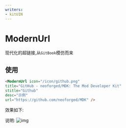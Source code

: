 ```yaml
---
writers:
- kitUIN
---
```

# ModernUrl
现代化的超链接,从`GitBook`模仿而来

## 使用
```html
<ModernUrl icon="/icon/github.png" 
title="GitHub - neoforged/MDK: The Mod Developer Kit" 
stitle="Github" 
desc="示例"
url="https://github.com/neoforged/MDK" />
```

效果如下:
<ModernUrl icon="/icon/github.png" 
title="GitHub - neoforged/MDK: The Mod Developer Kit" 
stitle="Github" 
desc="示例"
url="https://github.com/neoforged/MDK" />

说明:
![img](/pr/modernurl.png)
